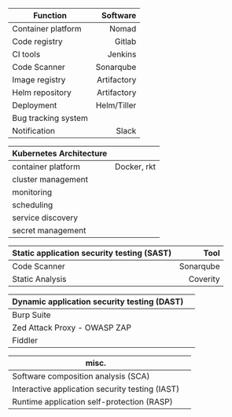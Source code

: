 

| Function             | Software   |
| ---------------------| ----------:|
| Container platform   | Nomad      |
| Code registry        | Gitlab     |
| CI tools             | Jenkins    |
| Code Scanner         | Sonarqube  |
| Image registry       | Artifactory |
| Helm repository      | Artifactory |
|    Deployment   | Helm/Tiller   |
| Bug tracking system  |            |
| Notification         | Slack      |

| Kubernetes Architecture   |    |
| ---------------------| ----------:|
| container platform   | Docker, rkt      |
|   cluster management |       |
|   monitoring |       |
|   scheduling         |       |
|   service discovery  |      |
|   secret management  |      |

| Static application security testing (SAST)                 | Tool       |
| ---------------------| ----------:|
| Code Scanner         | Sonarqube  |
| Static Analysis      | Coverity  |

| Dynamic application security testing (DAST)   |            |
| ---------------------| ----------:|
| Burp Suite  |  |
|   Zed Attack Proxy - OWASP ZAP |       |
|   Fiddler |       |

| misc.   |            |
| ---------------------| ----------:|
| Software composition analysis (SCA)  |  |
| Interactive application security testing (IAST) |       |
| Runtime application self-protection (RASP) |       |
